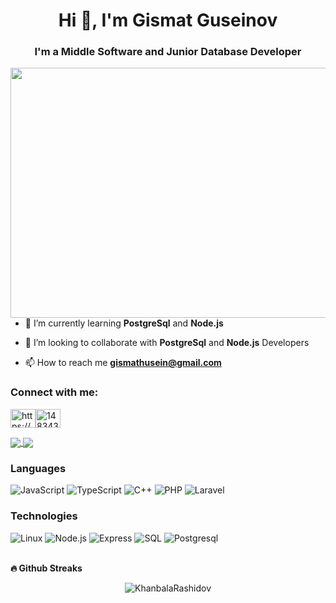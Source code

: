 <h1 align="center">Hi 👋, I'm Gismat Guseinov</h1>
<h3 align="center">I'm a Middle Software and Junior Database Developer</h3>



<p align="center">
 <img style="float:left"  src="https://github.com/abhisheknaiidu/abhisheknaiidu/blob/master/code.gif?raw=true" width="640" height="400"/>
</p>

- 🌱 I’m currently learning **PostgreSql** and **Node.js**

- 👯 I’m looking to collaborate with **PostgreSql** and **Node.js** Developers

- 📫 How to reach me **gismathusein@gmail.com**

<h3 align="left">Connect with me:</h3>
<p align="left"><a href="https://www.linkedin.com/in/gismat-huseynov-79aaa9176/" target="blank"><img align="center"src="https://raw.githubusercontent.com/rahuldkjain/github-profile-readme-generator/master/src/images/icons/Social/linked-in-alt.svg" alt="https://www.linkedin.com/in/gismat-huseynov-79aaa9176/" height="30" width="40"/></a><a href="https://stackoverflow.com/users/14853869/gismat-husein" target="blank"><img align="center"src="https://raw.githubusercontent.com/rahuldkjain/github-profile-readme-generator/master/src/images/icons/Social/stack-overflow.svg"alt="14834383" height="30"width="40"/></a></p>
<a href="https://github-readme-stats.vercel.app/api?username=KhanbalaRashidov&count_private=true&show_icons=true&theme=chartreuse-dark">
        <img align="center" src="https://github-readme-stats.vercel.app/api?username=gsmat&bg_color=30,e96443,904e95&title_color=fff&text_color=fff" />
        </a>
        <a href="https://github.com/m0rp43us">
        <img align="center" src="https://github-readme-stats.vercel.app/api/top-langs/?username=gsmat&bg_color=30,e96443,904e95&title_color=fff&text_color=fff" />
        </a>
     


### Languages

![JavaScript](https://img.shields.io/badge/-JavaScript-000?&logo=JavaScript)
![TypeScript](https://img.shields.io/badge/-TypeScript-000?&logo=TypeScript)
![C++](https://img.shields.io/badge/-C++-000?&logo=c%2b%2b&logoColor=00599C)
![PHP](https://img.shields.io/badge/-PHP-000?&logo=PHP)
![Laravel](https://img.shields.io/badge/-Laravel-000?&logo=Laravel)


### Technologies

![Linux](https://img.shields.io/badge/-Linux-000?&logo=Linux)
![Node.js](https://img.shields.io/badge/-Node.js-000?&logo=node.js)
![Express](https://img.shields.io/badge/-Express-000?&logo=express)
![SQL](https://img.shields.io/badge/-SQL-000?&logo=MySQL)
![Postgresql](https://img.shields.io/badge/-Postgresql-000?&logo=Postgresql)

<br>
<b>🔥 Github Streaks</b>
        <p align="center"><img src="https://github-readme-streak-stats.herokuapp.com/?user=gsmat&theme=black-ice&hide_border=true&stroke=0000&background=0D1117&ring=e05397&fire=e05397&currStreakLabel=e05397&bg_color=30,e96443,904e95&title_color=fff&text_color=fff" alt="KhanbalaRashidov" /></p>
